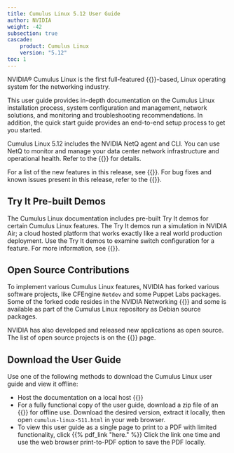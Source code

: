 ```yaml
---
title: Cumulus Linux 5.12 User Guide
author: NVIDIA
weight: -42
subsection: true
cascade:
    product: Cumulus Linux
    version: "5.12"
toc: 1
---
```

NVIDIA® Cumulus Linux is the first full-featured {{<exlink url="https://www.debian.org/releases/bookworm/" text="Debian bookworm" >}}-based, Linux operating system for the networking industry.

This user guide provides in-depth documentation on the Cumulus Linux installation process, system configuration and management, network solutions, and monitoring and troubleshooting recommendations. In addition, the quick start guide provides an end-to-end setup process to get you started.

Cumulus Linux 5.12 includes the NVIDIA NetQ agent and CLI. You can use NetQ to monitor and manage your data center network infrastructure and operational health. Refer to the {{<exlink url="https://docs.nvidia.com/networking-ethernet-software/cumulus-netq" text="NVIDIA NetQ documentation" >}} for details.

For a list of the new features in this release, see {{<link url="Whats-New" text="What's New">}}. For bug fixes and known issues present in this release, refer to the {{<link url="Cumulus-Linux-5.12-Release-Notes" text="Cumulus Linux 5.12 Release Notes">}}.
<!-- vale off -->
## Try It Pre-built Demos
<!-- vale on -->
The Cumulus Linux documentation includes pre-built Try It demos for certain Cumulus Linux features. The Try It demos run a simulation in NVIDIA Air; a cloud hosted platform that works exactly like a real world production deployment. Use the Try It demos to examine switch configuration for a feature. For more information, see {{<link url="Try-It-Pre-built-Demos" text="Try It Pre-built Demos">}}.

## Open Source Contributions

To implement various Cumulus Linux features, NVIDIA has forked various software projects, like CFEngine `Netdev` and some Puppet Labs packages. Some of the forked code resides in the NVIDIA Networking {{<exlink url="https://github.com/CumulusNetworks" text="GitHub repository" >}} and some is available as part of the Cumulus Linux repository as Debian source packages.

NVIDIA has also developed and released new applications as open source. The list of open source projects is on the {{<link title="Cumulus Linux 5.12 Packages" text="Cumulus Linux packages" >}} page.

## Download the User Guide

Use one of the following methods to download the Cumulus Linux user guide and view it offline:

- Host the documentation on a local host {{<exlink url="https://github.com/CumulusNetworks/docs" text="using hugo.">}}
- For a fully functional copy of the user guide, download a zip file of an {{<exlink url="https://docs.nvidia.com/networking-ethernet-software/cumulus-linux-511/CL511-html.zip" text="HTML documentation build">}} for offline use. Download the desired version, extract it locally, then open `cumulus-linux-511.html` in your web browser.
- To view this user guide as a single page to print to a PDF with limited functionality, click {{% pdf_link "here." %}} Click the link one time and use the web browser print-to-PDF option to save the PDF locally.
